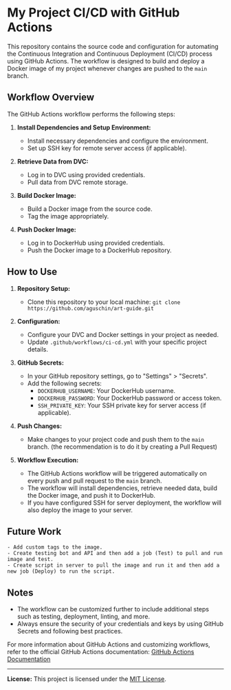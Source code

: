 # My Project CI/CD with GitHub Actions

This repository contains the source code and configuration for automating the Continuous Integration and Continuous Deployment (CI/CD) process using GitHub Actions. The workflow is designed to build and deploy a Docker image of my project whenever changes are pushed to the `main` branch.

## Workflow Overview

The GitHub Actions workflow performs the following steps:

1. **Install Dependencies and Setup Environment:**
   - Install necessary dependencies and configure the environment.
   - Set up SSH key for remote server access (if applicable).

2. **Retrieve Data from DVC:**
    - Log in to DVC using provided credentials.
    - Pull data from DVC remote storage.

2. **Build Docker Image:**
   - Build a Docker image from the source code.
   - Tag the image appropriately.

3. **Push Docker Image:**
   - Log in to DockerHub using provided credentials.
   - Push the Docker image to a DockerHub repository.

## How to Use

1. **Repository Setup:**
   - Clone this repository to your local machine: `git clone https://github.com/aguschin/art-guide.git`

2. **Configuration:**
   - Configure your DVC and Docker settings in your project as needed.
   - Update `.github/workflows/ci-cd.yml` with your specific project details.

3. **GitHub Secrets:**
   - In your GitHub repository settings, go to "Settings" > "Secrets".
   - Add the following secrets:
     - `DOCKERHUB_USERNAME`: Your DockerHub username.
     - `DOCKERHUB_PASSWORD`: Your DockerHub password or access token.
     - `SSH_PRIVATE_KEY`: Your SSH private key for server access (if applicable).

4. **Push Changes:**
   - Make changes to your project code and push them to the `main` branch. (the recommendation is to do it by creating a Pull Request)

5. **Workflow Execution:**
   - The GitHub Actions workflow will be triggered automatically on every push and pull request to the `main` branch.
   - The workflow will install dependencies, retrieve needed data, build the Docker image, and push it to DockerHub.
   - If you have configured SSH for server deployment, the workflow will also deploy the image to your server.

## Future Work
    - Add custom tags to the image.
    - Create testing bot and API and then add a job (Test) to pull and run image and test.
    - Create script in server to pull the image and run it and then add a new job (Deploy) to run the script.

## Notes

- The workflow can be customized further to include additional steps such as testing, deployment, linting, and more.
- Always ensure the security of your credentials and keys by using GitHub Secrets and following best practices.

For more information about GitHub Actions and customizing workflows, refer to the official GitHub Actions documentation: [GitHub Actions Documentation](https://docs.github.com/en/actions)

---

**License:** This project is licensed under the [MIT License](LICENSE).
